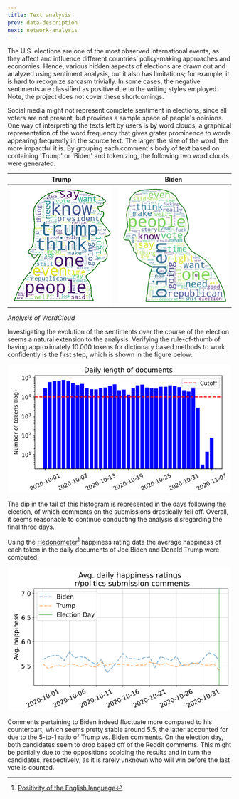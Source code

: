 ```yaml
---
title: Text analysis
prev: data-description
next: network-analysis
---
```


The U.S. elections are one of the most observed international events, as they affect and influence different countries’ policy-making approaches and economies. Hence, various hidden aspects of elections are drawn out and analyzed using sentiment analysis, but it also has limitations; for example, it is hard to recognize sarcasm trivially. In some cases, the negative sentiments are classified as positive due to the writing styles employed. Note, the project does not cover these shortcomings. 

Social media might not represent complete sentiment in elections, since all voters are not present, but provides a sample space of people's opinions. One way of interpreting the texts left by users is by word clouds; a graphical representation of the word frequency that gives grater prominence to words appearing frequently in the source text. The larger the size of the word, the more impactful it is. By grouping each comment's body of text based on containing 'Trump' or 'Biden' and tokenizing, the following two word clouds were generated:

Trump                      |  Biden
:-------------------------:|:-------------------------:
![alt](/images/WordCloud_Trump.png) | ![alt](/images/WordCloud_Biden.png)  


*Analysis of WordCloud*

Investigating the evolution of the sentiments over the course of the election seems a natural extension to the analysis. Verifying the rule-of-thumb of having approximately 10.000 tokens for dictionary based methods to work confidently is the first step, which is shown in the figure below:

![](/images/DailyDoc.png)

The dip in the tail of this histogram is represented in the days following the election, of which comments on the submissions drastically fell off. Overall, it seems reasonable to continue conducting the analysis disregarding the final three days.

Using the [Hedonometer](https://hedonometer.org/words/labMT-en-v1/)[^1] happiness rating data the average happiness of each token in the daily documents of Joe Biden and Donald Trump were computed.

![](/images/Avghscore.png)

Comments pertaining to Biden indeed fluctuate more compared to his counterpart, which seems pretty stable around 5.5, the latter accounted for due to the 5-to-1 ratio of Trump vs. Biden comments. On the election day, both candidates seem to drop based off of the Reddit comments. This might be partially due to the oppositions scolding the results and in turn the candidates, respectively, as it is rarely unknown who will win before the last vote is counted.












[^1]: [Positivity of the English language](https://journals.plos.org/plosone/article?id=10.1371/journal.pone.0029484)